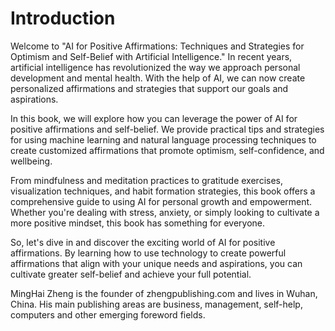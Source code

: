 # Introduction

Welcome to "AI for Positive Affirmations: Techniques and Strategies for Optimism and Self-Belief with Artificial Intelligence." In recent years, artificial intelligence has revolutionized the way we approach personal development and mental health. With the help of AI, we can now create personalized affirmations and strategies that support our goals and aspirations.

In this book, we will explore how you can leverage the power of AI for positive affirmations and self-belief. We provide practical tips and strategies for using machine learning and natural language processing techniques to create customized affirmations that promote optimism, self-confidence, and wellbeing.

From mindfulness and meditation practices to gratitude exercises, visualization techniques, and habit formation strategies, this book offers a comprehensive guide to using AI for personal growth and empowerment. Whether you're dealing with stress, anxiety, or simply looking to cultivate a more positive mindset, this book has something for everyone.

So, let's dive in and discover the exciting world of AI for positive affirmations. By learning how to use technology to create powerful affirmations that align with your unique needs and aspirations, you can cultivate greater self-belief and achieve your full potential.

MingHai Zheng is the founder of zhengpublishing.com and lives in Wuhan, China. His main publishing areas are business, management, self-help, computers and other emerging foreword fields.

